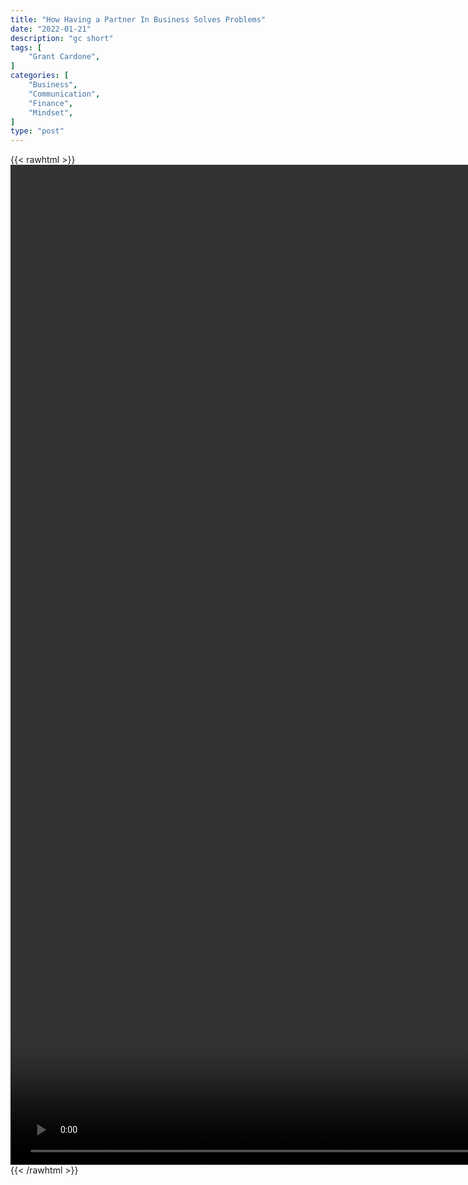 ```yaml
---
title: "How Having a Partner In Business Solves Problems"
date: "2022-01-21"
description: "gc short"
tags: [
    "Grant Cardone",
]
categories: [
    "Business",
    "Communication",
    "Finance",
    "Mindset",
]
type: "post"
---
```

{{< rawhtml >}}
    <video style="height:40vh;width:auto" overflow="hidden" controls>
        <source src="https://clips.dev00ps.com/Grant%20Cardone/partnering.mp4" type="video/mp4"> 
    </video>
{{< /rawhtml >}}